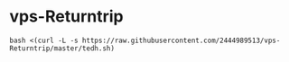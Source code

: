 # vps-Returntrip

```
bash <(curl -L -s https://raw.githubusercontent.com/2444989513/vps-Returntrip/master/tedh.sh)
```

